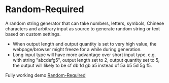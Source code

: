 # Random-Required

A random string generator that can take numbers, letters, symbols, Chinese characters and arbitrary input as source to generate random string or text based on custom settings.

- When output length and output quantity is set to very high value, the webpage/browser might freeze for a while during generation.
- Long input type will have more advantage over short input type. e.g. with string "abcdefg5", output length set to 2, output quantity set to 5, the output will likely to be cf db fd gb a5 instead of 5a b5 5d 5g f5.


Fully working demo [Random-Required](https://coddec.github.io/Random-Required/)
